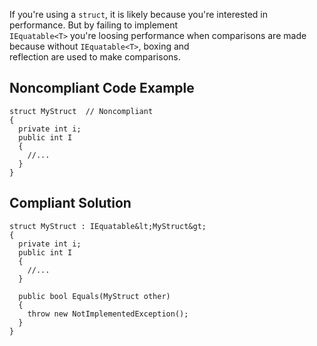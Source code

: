 
If you're using a `struct`, it is likely because you're interested in performance. But by failing to implement<br>`IEquatable<T>` you're loosing performance when comparisons are made because without `IEquatable<T>`, boxing and<br>reflection are used to make comparisons.

## Noncompliant Code Example


    struct MyStruct  // Noncompliant
    {
      private int i;
      public int I
      {
        //...
      }
    }


## Compliant Solution


    struct MyStruct : IEquatable&lt;MyStruct&gt;
    {
      private int i;
      public int I
      {
        //...
      }
    
      public bool Equals(MyStruct other)
      {
        throw new NotImplementedException();
      }
    }

